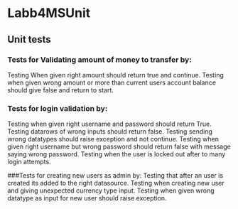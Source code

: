 # Labb4MSUnit

## Unit tests

### Tests for Validating amount of money to transfer by:
Testing When given right amount should return true and continue.
Testing when given wrong amount or more than current users account balance should give false and return to start.

### Tests for login validation by:
Testing when given right username and password should return True.
Testing datarows of wrong inputs should return false.
Testing sending wrong datatypes should raise exception and not continue.
Testing when given right username but wrong password should return false with message saying wrong password.
Testing when the user is locked out after to many login attempts.

###Tests for creating new users as admin by:
Testing that after an user is created its added to the right datasource.
Testing when creating new user and giving unexpected currency type input.
Testing when given wrong datatype as input for new user should raise exception.
